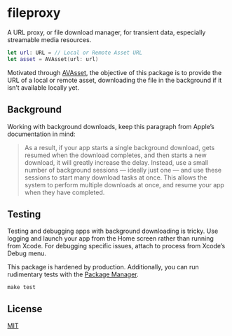 # fileproxy

A URL proxy, or file download manager, for transient data, especially streamable media resources.

```swift
let url: URL = // Local or Remote Asset URL
let asset = AVAsset(url: url)
```

Motivated through [AVAsset](https://developer.apple.com/documentation/avfoundation/avasset), the objective of this package is to provide the URL of a local or remote asset, downloading the file in the background if it isn’t available locally yet.

## Background

Working with background downloads, keep this paragraph from Apple’s documentation in mind:

> As a result, if your app starts a single background download, gets resumed when the download completes, and then starts a new download, it will greatly increase the delay. Instead, use a small number of background sessions — ideally just one — and use these sessions to start many download tasks at once. This allows the system to perform multiple downloads at once, and resume your app when they have completed.

## Testing

Testing and debugging apps with background downloading is tricky. Use logging and launch your app from the Home screen rather than running from Xcode. For debugging specific issues, attach to process from Xcode’s Debug menu.

This package is hardened by production. Additionally, you can run rudimentary tests with the [Package Manager](https://swift.org/package-manager/).

```
make test
```

## License

[MIT](https://raw.github.com/michaelnisi/fileproxy/master/LICENSE)
